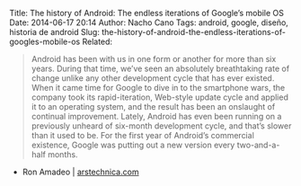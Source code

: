 Title: The history of Android: The endless iterations of Google’s mobile OS
Date: 2014-06-17 20:14
Author: Nacho Cano
Tags: android, google, diseño, historia de android
Slug: the-history-of-android-the-endless-iterations-of-googles-mobile-os
Related:

> Android has been with us in one form or another for more than six
> years. During that time, we’ve seen an absolutely breathtaking rate of
> change unlike any other development cycle that has ever existed. When
> it came time for Google to dive in to the smartphone wars, the company
> took its rapid-iteration, Web-style update cycle and applied it to an
> operating system, and the result has been an onslaught of continual
> improvement. Lately, Android has even been running on a previously
> unheard of six-month development cycle, and that’s slower than it used
> to be. For the first year of Android’s commercial existence, Google
> was putting out a new version every two-and-a-half months.

- Ron Amadeo | [arstechnica.com][]

  [arstechnica.com]: http://arstechnica.com/gadgets/2014/06/building-android-a-40000-word-history-of-googles-mobile-os/
    "The history of Android: The endless iterations of Google's mobile OS"

